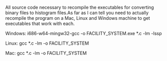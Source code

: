 All source code necessary to recompile the executables for converting binary files to histogram files.As far as I can tell you need to actually recompile the program on a Mac, Linux and Windows machine to get executables that work with each.

Windows: i686-w64-mingw32-gcc -o FACILITY_SYSTEM.exe *.c -lm -lssp

Linux: gcc *.c -lm -o FACILITY_SYSTEM

Mac: gcc *.c -lm -o FACILITY_SYSTEM
